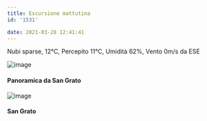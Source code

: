 ```yaml
---
title: Escursione mattutina
id: '1531'

date: 2021-03-28 12:41:41
---
```


Nubi sparse, 12°C, Percepito 11°C, Umidità 62%, Vento 0m/s da ESE

![image](/images/2021/08/IMG_9080_hu0c4ef6f41f9f598d06c1a9f2283b73c4_506561_700x0_resize_q75_box.jpg)

#### Panoramica da San Grato

![image](/images/2021/08/IMG_3691_huc80dda17565eb2806f3cb56d2fb12df7_525210_700x0_resize_q75_box.jpg)

#### San Grato
